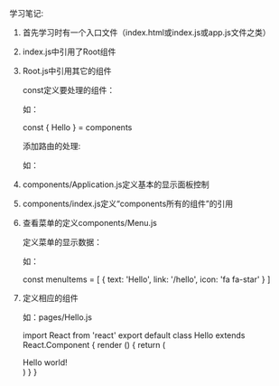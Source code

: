 学习笔记:

1. 首先学习时有一个入口文件（index.html或index.js或app.js文件之类）

2. index.js中引用了Root组件

3. Root.js中引用其它的组件

   const定义要处理的组件：

   如：

   const {
	  Hello
   } = components

   添加路由的处理:

   如：

    <ReduxRouter>
      <Route component={Application}>
        <Route path="hello" component={Hello} />
      </Route>
    </ReduxRouter>

 4. components/Application.js定义基本的显示面板控制

 5. components/index.js定义“components所有的组件”的引用

 6. 查看菜单的定义components/Menu.js

 	定义菜单的显示数据：

 	如：

 	const menuItems = [
	  { text: 'Hello', link: '/hello', icon: 'fa fa-star' }
	]

7. 定义相应的组件

   如：pages/Hello.js

    import React from 'react'
    export default class Hello extends React.Component {
	  render () {
	    return (
	      <div>
	        Hello world!
	      </div>
	    )
	  }
    }






  
